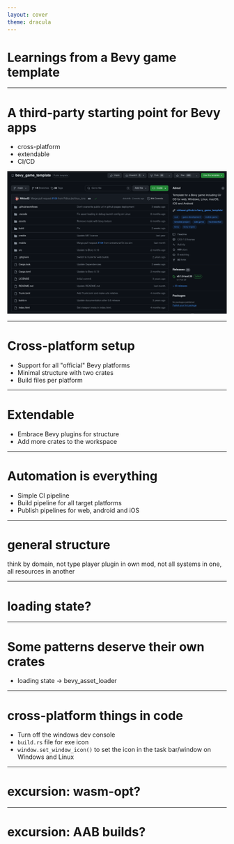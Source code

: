 ```yaml
---
layout: cover
theme: dracula
---
```


# Learnings from a Bevy game template

---

# A third-party starting point for Bevy apps

- cross-platform
- extendable
- CI/CD

![bevy_game_template on GitHub](github_bevy_game_template.png)

---

# Cross-platform setup

- Support for all "official" Bevy platforms
- Minimal structure with two crates
- Build files per platform

---

# Extendable

- Embrace Bevy plugins for structure
- Add more crates to the workspace

---

# Automation is everything

- Simple CI pipeline
- Build pipeline for all target platforms
- Publish pipelines for web, android and iOS

---

# general structure

think by domain, not type
player plugin in own mod, not all systems in one, all resources in another


---

# loading state?


---

# Some patterns deserve their own crates

- loading state -> bevy_asset_loader


---

# cross-platform things in code

* Turn off the windows dev console
* `build.rs` file for exe icon
* `window.set_window_icon()` to set the icon in the task bar/window on Windows and Linux

[//]: # (ask to use gnu toolchain so players don't have to install the Microsoft C/C++ Runtime Redistributables?)


---

# excursion: wasm-opt?


---

# excursion: AAB builds?